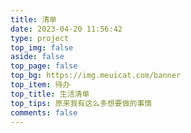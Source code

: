 ```yaml
---
title: 清单
date: 2023-04-20 11:56:42
type: project
top_img: false
aside: false
top_page: false
top_bg: https://img.meuicat.com/banner
top_item: 待办
top_title: 生活清单
top_tips: 原来我有这么多想要做的事情
comments: false
---
```


<!-- 页面内容 -->

